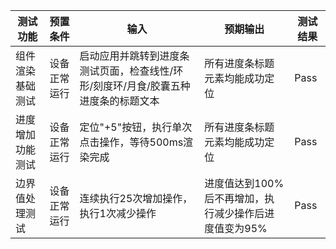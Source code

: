 | 测试功能         | 预置条件     | 输入                                                         | 预期输出                                              | 测试结果 |
| ---------------- | ------------ | ------------------------------------------------------------ | ----------------------------------------------------- | -------- |
| 组件渲染基础测试 | 设备正常运行 | 启动应用并跳转到进度条测试页面，检查线性/环形/刻度环/月食/胶囊五种进度条的标题文本 | 所有进度条标题元素均能成功定位                        | Pass     |
| 进度增加功能测试 | 设备正常运行 | 定位"+5"按钮，执行单次点击操作，等待500ms渲染完成            | 所有进度条标题元素均能成功定位                        | Pass     |
| 边界值处理测试   | 设备正常运行 | 连续执行25次增加操作，执行1次减少操作                        | 进度值达到100%后不再增加，执行减少操作后进度值变为95% | Pass     |

